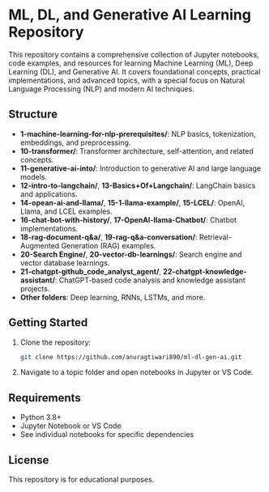# ML, DL, and Generative AI Learning Repository

This repository contains a comprehensive collection of Jupyter notebooks, code examples, and resources for learning Machine Learning (ML), Deep Learning (DL), and Generative AI. It covers foundational concepts, practical implementations, and advanced topics, with a special focus on Natural Language Processing (NLP) and modern AI techniques.

## Structure
- **1-machine-learning-for-nlp-prerequisites/**: NLP basics, tokenization, embeddings, and preprocessing.
- **10-transformer/**: Transformer architecture, self-attention, and related concepts.
- **11-generative-ai-into/**: Introduction to generative AI and large language models.
- **12-intro-to-langchain/**, **13-Basics+Of+Langchain/**: LangChain basics and applications.
- **14-opean-ai-and-llama/**, **15-1-llama-example/**, **15-LCEL/**: OpenAI, Llama, and LCEL examples.
- **16-chat-bot-with-history/**, **17-OpenAI-llama-Chatbot/**: Chatbot implementations.
- **18-rag-document-q&a/**, **19-rag-q&a-conversation/**: Retrieval-Augmented Generation (RAG) examples.
- **20-Search Engine/**, **20-vector-db-learnings/**: Search engine and vector database learnings.
- **21-chatgpt-github_code_analyst_agent/**, **22-chatgpt-knowledge-assistant/**: ChatGPT-based code analysis and knowledge assistant projects.
- **Other folders**: Deep learning, RNNs, LSTMs, and more.

## Getting Started
1. Clone the repository:
   ```bash
   git clone https://github.com/anuragtiwari890/ml-dl-gen-ai.git
   ```
2. Navigate to a topic folder and open notebooks in Jupyter or VS Code.

## Requirements
- Python 3.8+
- Jupyter Notebook or VS Code
- See individual notebooks for specific dependencies

## License
This repository is for educational purposes.
